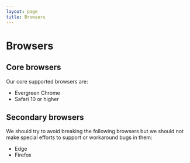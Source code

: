 ```yaml
---
layout: page
title: Browsers
---
```


# Browsers

## Core browsers

Our core supported browsers are:

* Evergreen Chrome
* Safari 10 or higher

## Secondary browsers

We should try to avoid breaking the following browsers but we should not make special efforts to support or workaround bugs in them:

* Edge
* Firefox
